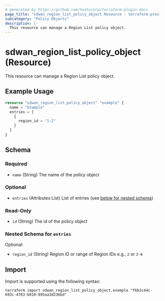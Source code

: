 ```yaml
---
# generated by https://github.com/hashicorp/terraform-plugin-docs
page_title: "sdwan_region_list_policy_object Resource - terraform-provider-sdwan"
subcategory: "Policy Objects"
description: |-
  This resource can manage a Region List policy object.
---
```


# sdwan_region_list_policy_object (Resource)

This resource can manage a Region List policy object.

## Example Usage

```terraform
resource "sdwan_region_list_policy_object" "example" {
  name = "Example"
  entries = [
    {
      region_id = "1-2"
    }
  ]
}
```

<!-- schema generated by tfplugindocs -->
## Schema

### Required

- `name` (String) The name of the policy object

### Optional

- `entries` (Attributes List) List of entries (see [below for nested schema](#nestedatt--entries))

### Read-Only

- `id` (String) The id of the policy object

<a id="nestedatt--entries"></a>
### Nested Schema for `entries`

Optional:

- `region_id` (String) Region ID or range of Region IDs e.g., `2` or `3-6`

## Import

Import is supported using the following syntax:

```shell
terraform import sdwan_region_list_policy_object.example "f6b2c44c-693c-4763-b010-895aa3d236bd"
```
